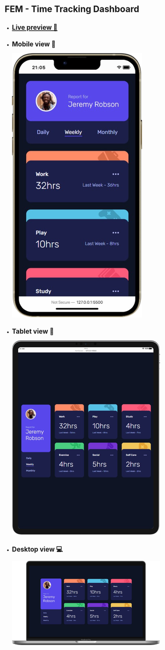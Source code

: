 # FEM - Time Tracking Dashboard

- ## [Live preview 🎨](https://rwxdan.github.io/time-tracking-dashboard/)
- ## Mobile view 📱
  ![](./assets/screenshots/phone_view.png)
- ## Tablet view 📱
  ![](./assets/screenshots/tablet_view.png)
- ## Desktop view 💻
  ![](./assets/screenshots/desktop_view.png)
